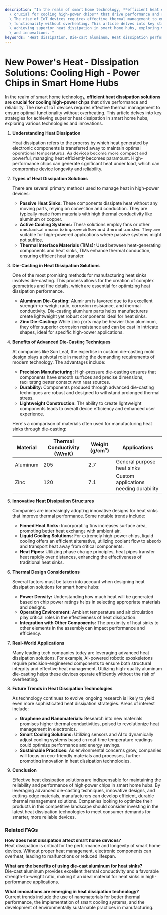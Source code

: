 ```yaml
---
description: "In the realm of smart home technology, **efficient heat dissipation solutions are\
  \ crucial for cooling high-power chips** that drive performance and reliability.\
  \ The rise of IoT devices requires effective thermal management to ensure optimal\
  \ functionality without overheating. This article delves into key strategies for\
  \ achieving superior heat dissipation in smart home hubs, exploring various technologies\
  \ and innovations. "
keywords: "Heat dissipation, Die-cast aluminum, Heat dissipation performance, Heat sink"
---
```

# New Power's Heat - Dissipation Solutions: Cooling High - Power Chips in Smart Home Hubs

In the realm of smart home technology, **efficient heat dissipation solutions are crucial for cooling high-power chips** that drive performance and reliability. The rise of IoT devices requires effective thermal management to ensure optimal functionality without overheating. This article delves into key strategies for achieving superior heat dissipation in smart home hubs, exploring various technologies and innovations. 

1. **Understanding Heat Dissipation**

   Heat dissipation refers to the process by which heat generated by electronic components is transferred away to maintain optimal operational temperatures. As devices become more compact and powerful, managing heat efficiently becomes paramount. High-performance chips can generate significant heat under load, which can compromise device longevity and reliability. 

2. **Types of Heat Dissipation Solutions**

   There are several primary methods used to manage heat in high-power devices:

   - **Passive Heat Sinks:** These components dissipate heat without any moving parts, relying on convection and conduction. They are typically made from materials with high thermal conductivity like aluminum or copper.
   - **Active Cooling Systems:** These solutions employ fans or other mechanical means to improve airflow and thermal transfer. They are suitable for high-powered applications where passive systems might not suffice.
   - **Thermal Interface Materials (TIMs):** Used between heat-generating components and heat sinks, TIMs enhance thermal conduction, ensuring efficient heat transfer.

3. **Die-Casting in Heat Dissipation Solutions**

   One of the most promising methods for manufacturing heat sinks involves die-casting. This process allows for the creation of complex geometries and fine details, which are essential for optimizing heat dissipation performance. 

   - **Aluminum Die-Casting:** Aluminum is favored due to its excellent strength-to-weight ratio, corrosion resistance, and thermal conductivity. Die-casting aluminum parts helps manufacturers create lightweight yet robust components ideal for heat sinks.
   - **Zinc Die-Casting:** While zinc parts may be heavier than aluminum, they offer superior corrosion resistance and can be cast in intricate shapes, ideal for specific high-power applications.

4. **Benefits of Advanced Die-Casting Techniques**

   At companies like Sun Leaf, the expertise in custom die-casting mold design plays a pivotal role in meeting the demanding requirements of modern technology. The advantages include:

   - **Precision Manufacturing:** High-pressure die-casting ensures that components have smooth surfaces and precise dimensions, facilitating better contact with heat sources.
   - **Durability:** Components produced through advanced die-casting techniques are robust and designed to withstand prolonged thermal stress.
   - **Lightweight Construction:** The ability to create lightweight components leads to overall device efficiency and enhanced user experience.

   Here's a comparison of materials often used for manufacturing heat sinks through die-casting:

   | Material           | Thermal Conductivity (W/mK) | Weight (g/cm³) | Applications                       |
   |--------------------|------------------------------|----------------|-----------------------------------|
   | Aluminum           | 205                          | 2.7            | General purpose heat sinks        |
   | Zinc               | 120                          | 7.1            | Custom applications needing durability |

5. **Innovative Heat Dissipation Structures**

   Companies are increasingly adopting innovative designs for heat sinks that improve thermal performance. Some notable trends include:

   - **Finned Heat Sinks:** Incorporating fins increases surface area, promoting better heat exchange with ambient air.
   - **Liquid Cooling Solutions:** For extremely high-power chips, liquid cooling offers an efficient alternative, utilizing coolant flow to absorb and transport heat away from critical components.
   - **Heat Pipes:** Utilizing phase change principles, heat pipes transfer heat rapidly over distances, enhancing the effectiveness of traditional heat sinks.

6. **Thermal Design Considerations**

   Several factors must be taken into account when designing heat dissipation solutions for smart home hubs:

   - **Power Density:** Understanding how much heat will be generated based on chip power ratings helps in selecting appropriate materials and designs.
   - **Operating Environment:** Ambient temperature and air circulation play critical roles in the effectiveness of heat dissipation.
   - **Integration with Other Components:** The proximity of heat sinks to other elements in the assembly can impact performance and efficiency.

7. **Real-World Applications**

   Many leading tech companies today are leveraging advanced heat dissipation solutions. For example, AI-powered robotic exoskeletons require precision-engineered components to ensure both structural integrity and effective heat management. Utilizing high-quality aluminum die-casting helps these devices operate efficiently without the risk of overheating.

8. **Future Trends in Heat Dissipation Technologies**

   As technology continues to evolve, ongoing research is likely to yield even more sophisticated heat dissipation strategies. Areas of interest include:

   - **Graphene and Nanomaterials:** Research into new materials promises higher thermal conductivities, poised to revolutionize heat management in electronics.
   - **Smart Cooling Solutions:** Utilizing sensors and AI to dynamically adjust cooling systems based on real-time temperature readings could optimize performance and energy savings.
   - **Sustainable Practices:** As environmental concerns grow, companies will focus on eco-friendly materials and processes, further promoting innovation in heat dissipation technologies.

9. **Conclusion**

   Effective heat dissipation solutions are indispensable for maintaining the reliability and performance of high-power chips in smart home hubs. By leveraging advanced die-casting techniques, innovative designs, and cutting-edge materials, manufacturers can develop efficient, durable thermal management solutions. Companies looking to optimize their products in this competitive landscape should consider investing in the latest heat dissipation technologies to meet consumer demands for smarter, more reliable devices.

### Related FAQs

**How does heat dissipation affect smart home devices?**  
Heat dissipation is critical for the performance and longevity of smart home devices. Without proper heat management, electronic components can overheat, leading to malfunctions or reduced lifespan.

**What are the benefits of using die-cast aluminum for heat sinks?**  
Die-cast aluminum provides excellent thermal conductivity and a favorable strength-to-weight ratio, making it an ideal material for heat sinks in high-performance applications.

**What innovations are emerging in heat dissipation technology?**  
Current trends include the use of nanomaterials for better thermal performance, the implementation of smart cooling systems, and the development of environmentally sustainable practices in manufacturing.
